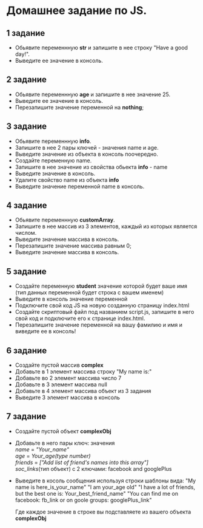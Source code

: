 # Домашнее задание по JS.

## 1 задание

- Обьявите переменнную **str** и запишите в нее строку "Have a good day!".
- Выведите ее значение в консоль.

## 2 задание

- Обьявите переменнную **age** и запишите в нее значение 25. 
- Выведите ее значение в консоль. 
- Перезапишите значение переменной на **nothing**;

## 3 задание

- Обьявите переменнную **info**. 
- Запишите в нее 2 пары ключей - значения name и age. 
- Выведите значение из объекта в консоль поочередно.
- Создайте переменную name.
- Запишите в нее значение из свойства обьекта **info** - name
- Выведите значение в консоль.
- Удалите свойство name из объекта **info**
- Выведите значение переменной name в консоль.

## 4 задание

- Обьявите переменнную **customArray**. 
- Запишите в нее массив из 3 элементов, каждый из которых является числом. 
- Выведите значение массива в консоль. 
- Перезапишите значение массива равным 0; 
- Выведите значение массива в консоль. 

## 5 задание

- Cоздайте переменную **student** значение которой будет ваше имя (тип данных переменной будет строка с вашем именем)
- Выведите в консоль значение переменной
- Подключите свой код JS на новую созданную страницу index.html 
- Создайте скриптовый файл под названием script.js, запишите в него свой код и подключите его к странице index.html.
- Перезапишите значение переменной на вашу фамилию и имя и виведите ее в консоль!

## 6 задание

- Cоздайте пустой массив **complex** 
- Добавьте в 1 элемент массива строку "My name is:"
- Добавьте во 2 элемент массива число 7
- Добавьте в 3 элемент массива null
- Добавьте в 4 элемент массива объект из 3 задания
- Выведите 3 элемент массива в консоль

## 7 задание

- Cоздайте пустой объект **complexObj** 
- Добавьте в него пары 
    ключ: значения <br/>
    _name_ = _"Your_name"_ <br/>
    _age_ = _Your_age(type number)_ <br/>
    _friends_ = _["Add list of friend's names into this array"]_ <br/>
    _soc_links_(тип объект) с 2 ключами: facebook and googlePlus <br/>
- Выведите в косоль сообщения используя строки шаблоны вида:
  "My name is here_is_your_name"
  "I am your_age old"
  "I have a lot of friends, but the best one is: Your_best_friend_name"
  "You can find me on facebook: fb_link or on goole groups: googlePlus_link"
  
  Где каждое значение в строке вы подставляете из вашего объекта **complexObj**
